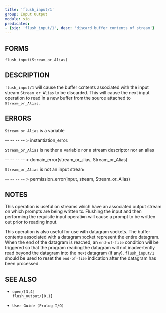 ```yaml
---
title: 'flush_input/1'
group: Input Output
module: sio
predicates:
- {sig: 'flush_input/1', desc: 'discard buffer contents of stream'}
---
```


## FORMS
```
flush_input(Stream_or_Alias)
```
## DESCRIPTION

`flush_input/1` will cause the buffer contents associated with the input stream `Stream_or_Alias` to be discarded. This will cause the next input operation to read in a new buffer from the source attached to `Stream_or_Alias`.

## ERRORS

`Stream_or_Alias` is a variable

-- -- -- -- &gt; instantiation_error.

`Stream_or_Alias` is neither a variable nor a stream descriptor nor an alias

-- -- -- -- &gt; domain_error(stream_or_alias, Stream_or_Alias)

`Stream_or_Alias` is not an input stream

-- -- -- -- &gt; permission_error(input, stream, Stream_or_Alias)


## NOTES

This operation is useful on streams which have an associated output stream on which prompts are being written to. Flushing the input and then performing the requisite input operation will cause a prompt to be written out prior to reading input.

This operation is also useful for use with datagram sockets. The buffer contents associated with a datagram socket represent the entire datagram. When the end of the datagram is reached, an `end-of-file` condition will be triggered so that the program reading the datagram will not inadvertently read beyond the datagram into the next datagram (if any). `flush_input/1` should be used to reset the `end-of-file` indication after the datagram has been processed.

## SEE ALSO

- `open/[3,4]`  
`flush_output/[0,1]`

- `User Guide (Prolog I/O)`
